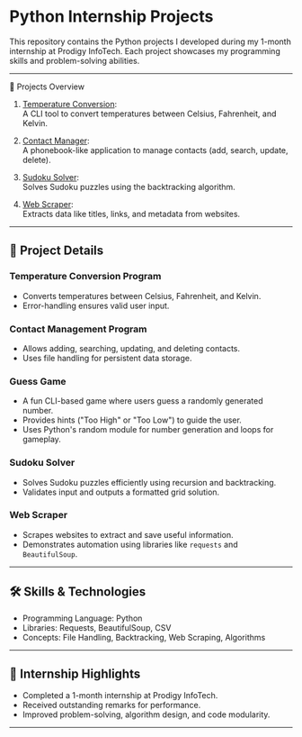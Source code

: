# Python Internship Projects

This repository contains the Python projects I developed during my 1-month internship at Prodigy InfoTech. Each project showcases my programming skills and problem-solving abilities.

---

🚀 Projects Overview

1. [Temperature Conversion](#temperature-conversion-program):  
   A CLI tool to convert temperatures between Celsius, Fahrenheit, and Kelvin.

2. [Contact Manager](#contact-management-program):  
   A phonebook-like application to manage contacts (add, search, update, delete).

3. [Sudoku Solver](#sudoku-solver):  
   Solves Sudoku puzzles using the backtracking algorithm.

4. [Web Scraper](#web-scraper):  
   Extracts data like titles, links, and metadata from websites.

---

## 📂 Project Details

### Temperature Conversion Program
- Converts temperatures between Celsius, Fahrenheit, and Kelvin.
- Error-handling ensures valid user input.

### Contact Management Program
- Allows adding, searching, updating, and deleting contacts.
- Uses file handling for persistent data storage.

### Guess Game
- A fun CLI-based game where users guess a randomly generated number.
- Provides hints ("Too High" or "Too Low") to guide the user.
- Uses Python's random module for number generation and loops for gameplay.

### Sudoku Solver
- Solves Sudoku puzzles efficiently using recursion and backtracking.
- Validates input and outputs a formatted grid solution.

### Web Scraper
- Scrapes websites to extract and save useful information.
- Demonstrates automation using libraries like `requests` and `BeautifulSoup`.

---

## 🛠 Skills & Technologies
- Programming Language: Python
- Libraries: Requests, BeautifulSoup, CSV
- Concepts: File Handling, Backtracking, Web Scraping, Algorithms

---

## 🏅 Internship Highlights
- Completed a 1-month internship at Prodigy InfoTech.
- Received outstanding remarks for performance.
- Improved problem-solving, algorithm design, and code modularity.

---
